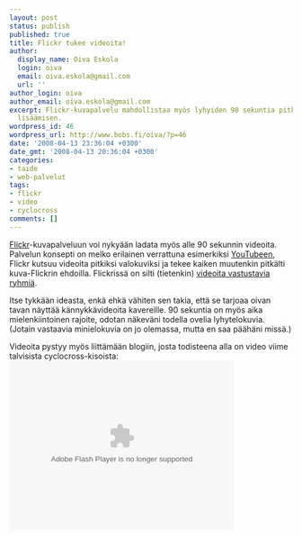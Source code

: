 ```yaml
---
layout: post
status: publish
published: true
title: Flickr tukee videoita!
author:
  display_name: Oiva Eskola
  login: oiva
  email: oiva.eskola@gmail.com
  url: ''
author_login: oiva
author_email: oiva.eskola@gmail.com
excerpt: Flickr-kuvapalvelu mahdollistaa myös lyhyiden 90 sekuntia pitkien videoiden
  lisäämisen.
wordpress_id: 46
wordpress_url: http://www.bobs.fi/oiva/?p=46
date: '2008-04-13 23:36:04 +0300'
date_gmt: '2008-04-13 20:36:04 +0300'
categories:
- taide
- web-palvelut
tags:
- flickr
- video
- cyclocross
comments: []
---
```

<p><a href="http://www.flickr.com/">Flickr</a>-kuvapalveluun voi nykyään ladata myös alle 90 sekunnin videoita. Palvelun konsepti on melko erilainen verrattuna esimerkiksi <a href="http://www.youtube.com/">YouTubeen</a>, Flickr kutsuu videoita pitkiksi valokuviksi ja tekee kaiken muutenkin pitkälti kuva-Flickrin ehdoilla. Flickrissä on silti (tietenkin) <a href="http://www.flickr.com/groups/no_video_on_flickr/pool/">videoita vastustavia ryhmiä</a>.</p>
<p>Itse tykkään ideasta, enkä ehkä vähiten sen takia, että se tarjoaa oivan tavan näyttää kännykkävideoita kavereille. 90 sekuntia on myös aika mielenkiintoinen rajoite, odotan näkeväni todella ovelia lyhytelokuvia. (Jotain vastaavia minielokuvia on jo olemassa, mutta en saa päähäni missä.)</p>
<p>Videoita pystyy myös liittämään blogiin, josta todisteena alla on video viime talvisista cyclocross-kisoista:<br />
<object type="application/x-shockwave-flash" width="400" height="300" data="http://www.flickr.com/apps/video/stewart.swf?v=1.172" classid="clsid:D27CDB6E-AE6D-11cf-96B8-444553540000"><param name="flashvars" value="intl_lang=en-us&amp;photo_secret=ffb67efe7d&amp;photo_id=2407788781"/><param name="movie" value="http://www.flickr.com/apps/video/stewart.swf?v=1.172"/><param name="bgcolor" value="#000000"/><param name="allowFullScreen" value="true"/><embed type="application/x-shockwave-flash" src="http://www.flickr.com/apps/video/stewart.swf?v=1.172" bgcolor="#000000" allowfullscreen="true" flashvars="intl_lang=en-us&amp;photo_secret=ffb67efe7d&amp;photo_id=2407788781" height="300" width="400"/></object></p>
